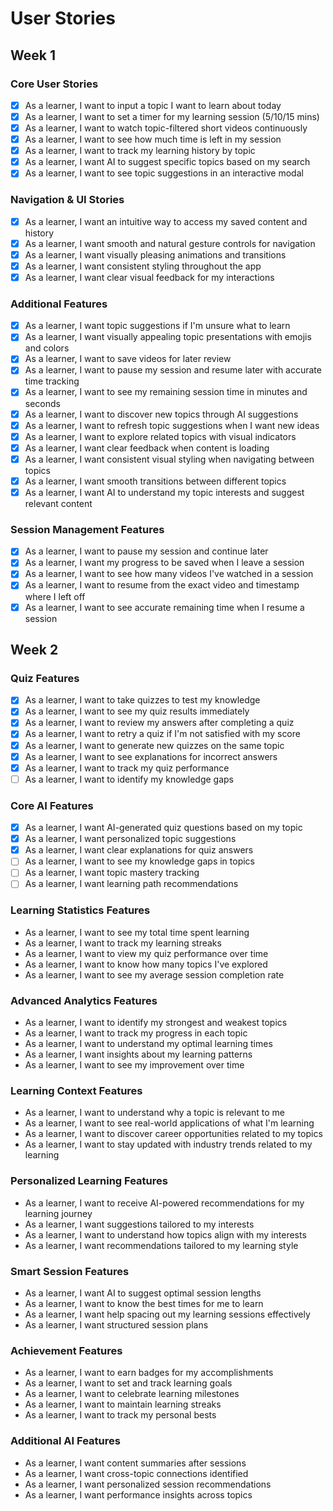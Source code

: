 # User Stories

## Week 1

### Core User Stories

- [x] As a learner, I want to input a topic I want to learn about today
- [x] As a learner, I want to set a timer for my learning session (5/10/15 mins)
- [x] As a learner, I want to watch topic-filtered short videos continuously
- [x] As a learner, I want to see how much time is left in my session
- [x] As a learner, I want to track my learning history by topic
- [x] As a learner, I want AI to suggest specific topics based on my search
- [x] As a learner, I want to see topic suggestions in an interactive modal

### Navigation & UI Stories

- [x] As a learner, I want an intuitive way to access my saved content and history
- [x] As a learner, I want smooth and natural gesture controls for navigation
- [x] As a learner, I want visually pleasing animations and transitions
- [x] As a learner, I want consistent styling throughout the app
- [x] As a learner, I want clear visual feedback for my interactions

### Additional Features

- [x] As a learner, I want topic suggestions if I'm unsure what to learn
- [x] As a learner, I want visually appealing topic presentations with emojis and colors
- [x] As a learner, I want to save videos for later review
- [x] As a learner, I want to pause my session and resume later with accurate time tracking
- [x] As a learner, I want to see my remaining session time in minutes and seconds
- [x] As a learner, I want to discover new topics through AI suggestions
- [x] As a learner, I want to refresh topic suggestions when I want new ideas
- [x] As a learner, I want to explore related topics with visual indicators
- [x] As a learner, I want clear feedback when content is loading
- [x] As a learner, I want consistent visual styling when navigating between topics
- [x] As a learner, I want smooth transitions between different topics
- [x] As a learner, I want AI to understand my topic interests and suggest relevant content

### Session Management Features

- [x] As a learner, I want to pause my session and continue later
- [x] As a learner, I want my progress to be saved when I leave a session
- [x] As a learner, I want to see how many videos I've watched in a session
- [x] As a learner, I want to resume from the exact video and timestamp where I left off
- [x] As a learner, I want to see accurate remaining time when I resume a session

## Week 2

### Quiz Features

- [x] As a learner, I want to take quizzes to test my knowledge
- [x] As a learner, I want to see my quiz results immediately
- [x] As a learner, I want to review my answers after completing a quiz
- [x] As a learner, I want to retry a quiz if I'm not satisfied with my score
- [x] As a learner, I want to generate new quizzes on the same topic
- [x] As a learner, I want to see explanations for incorrect answers
- [x] As a learner, I want to track my quiz performance
- [ ] As a learner, I want to identify my knowledge gaps

### Core AI Features

- [x] As a learner, I want AI-generated quiz questions based on my topic
- [x] As a learner, I want personalized topic suggestions
- [x] As a learner, I want clear explanations for quiz answers
- [ ] As a learner, I want to see my knowledge gaps in topics
- [ ] As a learner, I want topic mastery tracking
- [ ] As a learner, I want learning path recommendations

### Learning Statistics Features

- As a learner, I want to see my total time spent learning
- As a learner, I want to track my learning streaks
- As a learner, I want to view my quiz performance over time
- As a learner, I want to know how many topics I've explored
- As a learner, I want to see my average session completion rate

### Advanced Analytics Features

- As a learner, I want to identify my strongest and weakest topics
- As a learner, I want to track my progress in each topic
- As a learner, I want to understand my optimal learning times
- As a learner, I want insights about my learning patterns
- As a learner, I want to see my improvement over time

### Learning Context Features

- As a learner, I want to understand why a topic is relevant to me
- As a learner, I want to see real-world applications of what I'm learning
- As a learner, I want to discover career opportunities related to my topics
- As a learner, I want to stay updated with industry trends related to my learning

### Personalized Learning Features

- As a learner, I want to receive AI-powered recommendations for my learning journey
- As a learner, I want suggestions tailored to my interests
- As a learner, I want to understand how topics align with my interests
- As a learner, I want recommendations tailored to my learning style

### Smart Session Features

- As a learner, I want AI to suggest optimal session lengths
- As a learner, I want to know the best times for me to learn
- As a learner, I want help spacing out my learning sessions effectively
- As a learner, I want structured session plans

### Achievement Features

- As a learner, I want to earn badges for my accomplishments
- As a learner, I want to set and track learning goals
- As a learner, I want to celebrate learning milestones
- As a learner, I want to maintain learning streaks
- As a learner, I want to track my personal bests

### Additional AI Features

- As a learner, I want content summaries after sessions
- As a learner, I want cross-topic connections identified
- As a learner, I want personalized session recommendations
- As a learner, I want performance insights across topics
